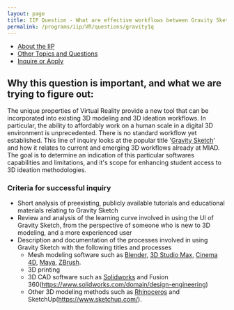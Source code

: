 ```yaml
---
layout: page
title: IIP Question - What are effective workflows between Gravity Sketch and other 3D modeling paradigms?
permalink: /programs/iip/VR/questions/gravity1q
---
```


- [About the IIP](programs/iip/aboutiip)
- [Other Topics and Questions](programs/iip/iiptopics)
- [Inquire or Apply](mailto:bendembroski@miad.edu)



## Why this question is important, and what we are trying to figure out:

The unique properties of Virtual Reality provide a new tool that can be incorporated into existing 3D modeling and 3D ideation workflows.  In particular, the ability to affordably work on a human scale in a digital 3D environment is unprecedented. There is no standard workflow yet established.  This line of inquiry looks at the popular title '[Gravity Sketch](https://www.gravitysketch.com/)' and how it relates to current and emerging 3D workflows already at MIAD.  The goal is to determine an indication of this particular softwares capabilities and limitations, and it's scope for enhancing student access to 3D ideation methodologies.
### Criteria for successful inquiry

- Short analysis of preexisting, publicly available tutorials and educational materials relating to Gravity Sketch
- Review and analysis of the learning curve involved in using the UI of Gravity Sketch, from the perspective of someone who is new to 3D modeling, and a more experienced user
- Description and documentation of the processes involved in using Gravity Sketch with the following titles and processes
  * Mesh modeling software such as [Blender](https://www.blender.org/), [3D Studio Max](https://www.autodesk.com/products/3ds-max/overview), [Cinema 4D](https://www.maxon.net/en/cinema-4d), [Maya](https://www.autodesk.com/products/maya/overview), [ZBrush](https://pixologic.com/).
  * 3D printing
  * 3D CAD software such as [Solidworks](https://www.solidworks.com/domain/design-engineering) and Fusion 360(https://www.solidworks.com/domain/design-engineering)
  * Other 3D modeling methods such as [Rhinoceros](https://www.rhino3d.com/) and SketchUp(https://www.sketchup.com/).
